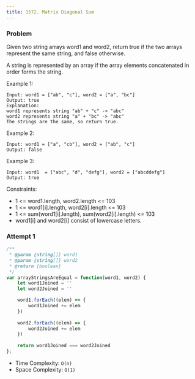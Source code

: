 ```yaml
---
title: 1572. Matrix Diagonal Sum
---
```


### Problem

Given two string arrays word1 and word2, return true if the two arrays represent the same string, and false otherwise.

A string is represented by an array if the array elements concatenated in order forms the string.

Example 1:
```
Input: word1 = ["ab", "c"], word2 = ["a", "bc"]
Output: true
Explanation:
word1 represents string "ab" + "c" -> "abc"
word2 represents string "a" + "bc" -> "abc"
The strings are the same, so return true.
```
Example 2:
```
Input: word1 = ["a", "cb"], word2 = ["ab", "c"]
Output: false
```
Example 3:
```
Input: word1  = ["abc", "d", "defg"], word2 = ["abcddefg"]
Output: true
```

Constraints:
- 1 <= word1.length, word2.length <= 103
- 1 <= word1[i].length, word2[i].length <= 103
- 1 <= sum(word1[i].length), sum(word2[i].length) <= 103
- word1[i] and word2[i] consist of lowercase letters.

### Attempt 1

```js
/**
 * @param {string[]} word1
 * @param {string[]} word2
 * @return {boolean}
 */
var arrayStringsAreEqual = function(word1, word2) {
    let word1Joined = ''
    let word2Joined = ''

    word1.forEach((elem) => {
        word1Joined += elem
    })
    
    word2.forEach((elem) => {
        word2Joined += elem
    })
    
    return word1Joined === word2Joined
};
```

- Time Complexity: `O(n)`
- Space Complexity: `O(1)`